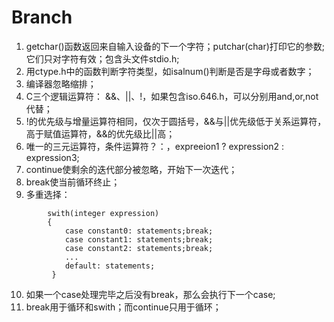 # Branch
1. getchar()函数返回来自输入设备的下一个字符；putchar(char)打印它的参数;它们只对字符有效；包含头文件stdio.h;
2. 用ctype.h中的函数判断字符类型，如isalnum()判断是否是字母或者数字；
3. 编译器忽略缩排；
4. C三个逻辑运算符： &&、||、!，如果包含iso.646.h，可以分别用and,or,not代替；
5. !的优先级与增量运算符相同，仅次于圆括号，&&与||优先级低于关系运算符，高于赋值运算符，&&的优先级比||高；
6. 唯一的三元运算符，条件运算符？：，expreeion1 ? expression2 : expression3;
7. continue使剩余的迭代部分被忽略，开始下一次迭代；
8. break使当前循环终止；
9. 多重选择：
```
        swith(integer expression)
        {
            case constant0: statements;break;
            case constant1: statements;break;
            case constant2: statements;break;
            ...
            default: statements;
         }
```
10. 如果一个case处理完毕之后没有break，那么会执行下一个case;
11. break用于循环和swith；而continue只用于循环；
